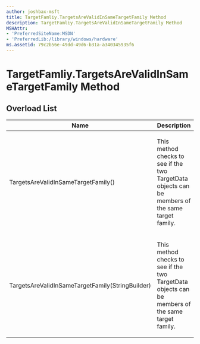 ```yaml
---
author: joshbax-msft
title: TargetFamliy.TargetsAreValidInSameTargetFamily Method
description: TargetFamliy.TargetsAreValidInSameTargetFamily Method
MSHAttr:
- 'PreferredSiteName:MSDN'
- 'PreferredLib:/library/windows/hardware'
ms.assetid: 79c2b56e-49dd-49d6-b31a-a340345935f6
---
```


# TargetFamliy.TargetsAreValidInSameTargetFamily Method


## Overload List


<table>
<colgroup>
<col width="50%" />
<col width="50%" />
</colgroup>
<thead>
<tr class="header">
<th>Name</th>
<th>Description</th>
</tr>
</thead>
<tbody>
<tr class="odd">
<td><p>TargetsAreValidInSameTargetFamily()</p></td>
<td><p>This method checks to see if the two TargetData objects can be members of the same target family.</p></td>
</tr>
<tr class="even">
<td><p>TargetsAreValidInSameTargetFamily(StringBuilder)</p></td>
<td><p>This method checks to see if the two TargetData objects can be members of the same target family.</p></td>
</tr>
</tbody>
</table>

 

 

 






